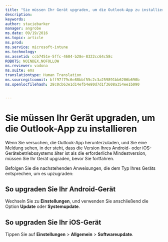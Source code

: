 ```yaml
---
title: "Sie müssen Ihr Gerät upgraden, um die Outlook-App zu installieren | Microsoft Intune"
description: 
keywords: 
author: staciebarker
manager: angrobe
ms.date: 09/19/2016
ms.topic: article
ms.prod: 
ms.service: microsoft-intune
ms.technology: 
ms.assetid: ccb7451e-5ffc-4604-b28e-8322cc64c58c
ROBOTS: NOINDEX,NOFOLLOW
ms.reviewer: vadona
ms.suite: ems
translationtype: Human Translation
ms.sourcegitcommit: bff97f79c6e88bbf55c2c3a259891bb6206b690b
ms.openlocfilehash: 28c0cb63e1d14efb4e80d7d1f3608a354ee1b090


---
```


# Sie müssen Ihr Gerät upgraden, um die Outlook-App zu installieren

Wenn Sie versuchen, die Outlook-App herunterzuladen, und Sie eine Meldung sehen, in der steht, dass die Version Ihres Android- oder iOS-Gerätebetriebssystems älter ist als die erforderliche Mindestversion, müssen Sie Ihr Gerät upgraden, bevor Sie fortfahren.

Befolgen Sie die nachstehenden Anweisungen, die dem Typ Ihres Geräts entsprechen, um es upzugraden:

## So upgraden Sie Ihr Android-Gerät
Wechseln Sie zu **Einstellungen**, und verwenden Sie anschließend die Option **Update** oder **Systemupdate**.

## So upgraden Sie Ihr iOS-Gerät
Tippen Sie auf **Einstellungen** &gt; **Allgemein** &gt; **Softwareupdate**.



<!--HONumber=Sep16_HO3-->


